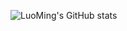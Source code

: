 ![LuoMing's GitHub stats](https://github-readme-stats.vercel.app/api?username=indomite&theme=prussian)
